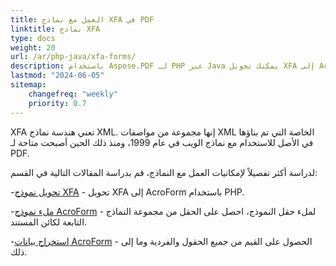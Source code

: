 ```yaml
---
title: العمل مع نماذج XFA في PDF
linktitle: نماذج XFA
type: docs
weight: 20
url: /ar/php-java/xfa-forms/
description: باستخدام Aspose.PDF لـ PHP عبر Java يمكنك تحويل XFA إلى AcroForm، ملء حقل النموذج في مستند PDF، استخراج البيانات من النموذج.
lastmod: "2024-06-05"
sitemap:
    changefreq: "weekly"
    priority: 0.7
---
```


XFA تعني هندسة نماذج XML. إنها مجموعة من مواصفات XML الخاصة التي تم بناؤها في الأصل للاستخدام مع نماذج الويب في عام 1999، ومنذ ذلك الحين أصبحت متاحة لـ PDF.

لدراسة أكثر تفصيلاً لإمكانيات العمل مع النماذج، قم بدراسة المقالات التالية في القسم:

-[تحويل نموذج XFA](/pdf/ar/php-java/convert-form/) - تحويل XFA إلى AcroForm باستخدام PHP.

-[ملء نموذج AcroForm](/pdf/ar/php-java/fill-form/) - لملء حقل النموذج، احصل على الحقل من مجموعة النماذج التابعة لكائن المستند.

-[استخراج بيانات AcroForm](/pdf/ar/php-java/extract-form/) - الحصول على القيم من جميع الحقول والفردية وما إلى ذلك.